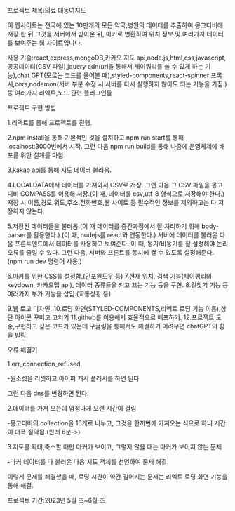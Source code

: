 프로젝트 제목:의료 대동여지도 

이 웹사이트는 전국에 있는 10만개의 모든 약국,병원의 데이터를 추출하여 몽고디비에 저장 한 뒤  그것을 서버에서 받아온 뒤, 마커로 변환하여 위치 정보 및 여러가지 데이터를 보여주는 웹 사이트입니다.

사용 기술:react,express,mongoDB,카카오 지도 api,node.js,html,css,javascript,공공데이터(CSV 파일),jquery cdn(url을 통해서 제이쿼리를 쓸 수 있게 하는 기능),chat GPT(모르는 코드를 물어볼 때),styled-components,react-spinner
프록시,cors,nodemon(서버 부분 수정 시 서버를 다시 실행하지 않아도 되는 기능을 가짐.) 등 여러가지 리엑트,노드 관련 플러그인들


프로젝트 구현 방법


1.리엑트를 통해 프로젝트를 진행.

2.npm install을 통해 기본적인 것을 설치하고 npm run start를 통해 localhost:3000번에서 시작.
그런 다음 npm run build를 통해 나중에 운영체제에 배포를 위한 설계를 마침.

3.kakao api를 통해 지도 데이터 불러옴.

4.LOCALDATA에서 데이터를 가져와서 CSV로 저장. 그런 다음 그 CSV 파일을 몽고디비 COMPASS를 이용해 저장.(이 때, 데이터를 csv,utf-8 형식으로 저장해야 한다.)
저장 시 이름,경도,위도,주소,전화번호,웹 사이트 등 필수적인 정보를 제외하고는 다 저장하지 않는다.

5.저장된 데이터들을 불러옴.(이 때 데이터를 중간과정에서 잘 처리하기 위해 body-parser를 활용한다.)
(이 때, nodejs를 react와 연동한다.)
서버에 데이터를 불러온 다음 프론트엔드에서 데이터를 사용하고 보여준다. 이 때, 동기/비동기를 잘 설정해야 논리 오류를 줄일 수 있다.
그런 다음, 서버와 프론트를 동시에 켤 수 있도록 설정해준다.(npm run dev 명령어 사용.)

6.마커를 위한 CSS를 설정함.(인포윈도우 등)
7.현재 위치, 검색 기능(제이쿼리의 keydown, 카카오맵 api), 데이터 종류들을 켜고 끄는 기능 등을 구현.
8.길찾기 기능 등 여러가지 부가 기능을 삽입.(교통상황 등)

9.웹 로고 디자인.
10.로딩 화면(STYLED-COMPONENTS,리엑트 로딩 기능 이용),상단 아이콘 꾸미고 고치기
11.github를 이용해서 효율적으로 배포하기.
12.프로젝트 도중,구현하고 싶은 코드가 있는데 구글링을 통해서도 해결하기 어려우면 chatGPT의 힘을 빌림.


오류 해결기

1.err_connection_refused

-원소켓을 리셋하고 아이피 캐시 플러시를 하면 된다.

그런 다음 dns를 변경하면 된다.

2.데이터를 가져 오는데 엄청나게 오랜 시간이 걸림

-몽고디비의 collection을 16개로 나누고, 그것을 한꺼번에 가져오는 식으로 하니 시간이 대폭 절약됨.(원래 6분->)

3.지도를 확대,축소할 때만 마커가 보이고, 그렇지 않을 때는 마커가 보이지 않는 문제

-마커 데이터를 다 불러온 다음 지도 객체를 선언하여 문제 해결.

이렇게 문제를 해결했을 때, 로딩 시간이 약간 길어지는 문제는 리엑트 로딩 화면 기능을 통해 해결.

프로젝트 기간:2023년 5월 초~6월 초

